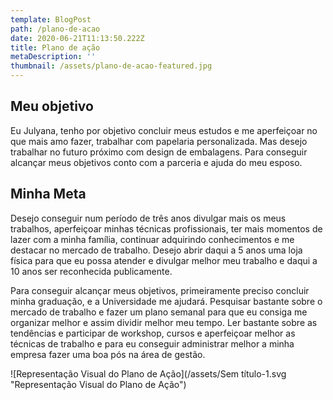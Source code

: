```yaml
---
template: BlogPost
path: /plano-de-acao
date: 2020-06-21T11:13:50.222Z
title: Plano de ação
metaDescription: ''
thumbnail: /assets/plano-de-acao-featured.jpg
---
```

## Meu objetivo

Eu Julyana, tenho por objetivo concluir meus estudos e me aperfeiçoar no que mais amo fazer, trabalhar com papelaria personalizada. Mas desejo trabalhar no futuro próximo com design de embalagens. Para conseguir alcançar meus objetivos conto com a parceria e ajuda do meu esposo.

## Minha Meta

Desejo conseguir num período de três anos divulgar mais os meus trabalhos, aperfeiçoar minhas técnicas profissionais, ter mais momentos de lazer com a minha família, continuar adquirindo conhecimentos e me destacar no mercado de trabalho. Desejo abrir daqui a 5 anos uma loja física para que eu possa atender e divulgar melhor meu trabalho e daqui a 10 anos ser reconhecida publicamente. 

Para conseguir alcançar meus objetivos, primeiramente preciso concluir minha graduação, e a Universidade me ajudará. Pesquisar bastante sobre o mercado de trabalho e fazer um plano semanal para que eu consiga me organizar melhor e assim dividir melhor meu tempo. Ler bastante sobre as tendências e participar de workshop, cursos e aperfeiçoar melhor as técnicas de trabalho e para eu conseguir administrar melhor a minha empresa fazer uma boa pós na área de gestão.

![Representação Visual do Plano de Ação](/assets/Sem título-1.svg "Representação Visual do Plano de Ação")
